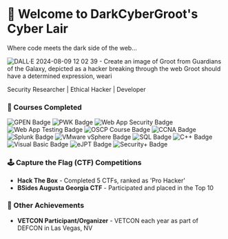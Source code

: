 # 👾 Welcome to DarkCyberGroot's Cyber Lair

Where code meets the dark side of the web...

![DALL·E 2024-08-09 12 02 39 - Create an image of Groot from Guardians of the Galaxy, depicted as a hacker breaking through the web  Groot should have a determined expression, weari](https://github.com/user-attachments/assets/40ff602e-3a82-44bd-9e48-ceab2d34bfa7)


Security Researcher | Ethical Hacker | Developer

### 📜 Courses Completed
<p align="left">
  <img src="https://img.shields.io/badge/GPEN-blue" alt="GPEN Badge" />
  <img src="https://img.shields.io/badge/PWK-Offensive%20Security-red" alt="PWK Badge" />
  <img src="https://img.shields.io/badge/Web%20Application%20Security-PortSwigger-blue" alt="Web App Security Badge" />
  <img src="https://img.shields.io/badge/Web%20Application%20Testing-NotSoSecure-green" alt="Web App Testing Badge" />
  <img src="https://img.shields.io/badge/OSCP%20Course-Offensive%20Security-red" alt="OSCP Course Badge" />
  <img src="https://img.shields.io/badge/CCNA-Cisco-blue" alt="CCNA Badge" />
  <img src="https://img.shields.io/badge/Splunk-Splunk%20Fundamentals-orange" alt="Splunk Badge" />
  <img src="https://img.shields.io/badge/VMware-vSphere-blue" alt="VMware vSphere Badge" />
  <img src="https://img.shields.io/badge/SQL-Codecademy-green" alt="SQL Badge" />
  <img src="https://img.shields.io/badge/C++-Udemy-orange" alt="C++ Badge" />
  <img src="https://img.shields.io/badge/Visual%20Basic-Pluralsight-purple" alt="Visual Basic Badge" />
  <img src="https://img.shields.io/badge/eJPT-green" alt="eJPT Badge" />
  <img src="https://img.shields.io/badge/Security+-orange" alt="Security+ Badge" />
</p>

### 🕹 Capture the Flag (CTF) Competitions
- **Hack The Box** - Completed 5 CTFs, ranked as 'Pro Hacker'
- **BSides Augusta Georgia CTF** - Participated and placed in the Top 10

### 🚀 Other Achievements
- **VETCON Participant/Organizer** - VETCON each year as part of DEFCON in Las Vegas, NV

<!--
**DarkCyberGroot/DarkCyberGroot** is a ✨ _special_ ✨ repository because its `README.md` (this file) appears on your GitHub profile.

Here are some ideas to get you started:

- 🔭 I’m currently working on ...
- 🌱 I’m currently learning ...
- 👯 I’m looking to collaborate on ...
- 🤔 I’m looking for help with ...
- 💬 Ask me about ...
- 📫 How to reach me: ...
- 😄 Pronouns: ...
- ⚡ Fun fact: ...
-->
